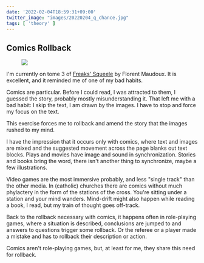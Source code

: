 ```yaml
---
date: '2022-02-04T18:59:31+09:00'
twitter_image: "images/20220204_q_chance.jpg"
tags: [ 'theory' ]
---
```


## Comics Rollback

<figure class="right largest">
<a href="images/20220204_freaks.jpg"><img src="images/20220204_freaks.jpg" loading="lazy" /></a>
<figcaption>
</figcaption>
</figure>

I'm currently on tome 3 of [Freaks' Squeele](https://www.comixology.com/FREAKS-SQUEELE/comics-series/125173) by Florent Maudoux. It is excellent, and it reminded me of one of my bad habits.

Comics are particular. Before I could read, I was attracted to them, I guessed the story, probably mostly misunderstanding it. That left me with a bad habit: I skip the text, I am drawn by the images. I have to stop and force my focus on the text.

This exercise forces me to rollback and amend the story that the images rushed to my mind.

I have the impression that it occurs only with comics, where text and images are mixed and the suggested movement across the page blanks out text blocks. Plays and movies have image and sound in synchronization. Stories and books bring the word, there isn't another thing to synchronize, maybe a few illustrations.

Video games are the most immersive probably, and less "single track" than the other media. In (catholic) churches there are comics without much phylactery in the form of the stations of the cross. You're sitting under a station and your mind wanders. Mind-drift might also happen while reading a book, I read, but my train of thought goes off-track.

Back to the rollback necessary with comics, it happens often in role-playing games, where a situation is described, conclusions are jumped to and answers to questions trigger some rollback. Or the referee or a player made a mistake and has to rollback their description or action.

Comics aren't role-playing games, but, at least for me, they share this need for rollback.


